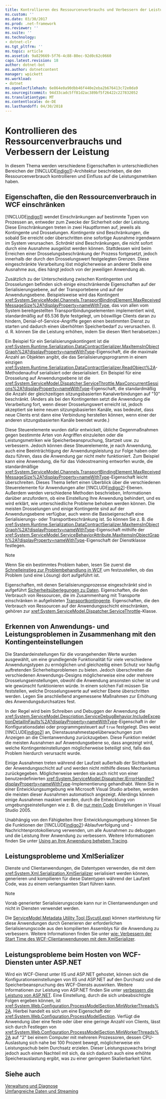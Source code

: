 ```yaml
---
title: Kontrollieren des Ressourcenverbrauchs und Verbessern der Leistung
ms.custom: ''
ms.date: 03/30/2017
ms.prod: .net-framework
ms.reviewer: ''
ms.suite: ''
ms.technology:
- dotnet-clr
ms.tgt_pltfrm: ''
ms.topic: article
ms.assetid: 9a829669-5f76-4c88-80ec-92d0c62c0660
caps.latest.revision: 18
author: dotnet-bot
ms.author: dotnetcontent
manager: wpickett
ms.workload:
- dotnet
ms.openlocfilehash: 6e864e0a90dbb46f440e2eba2b676413c72e0da9
ms.sourcegitcommit: 94d33cadc5ff81d2ac389bf5f26422c227832052
ms.translationtype: MT
ms.contentlocale: de-DE
ms.lasthandoff: 04/30/2018
---
```

# <a name="controlling-resource-consumption-and-improving-performance"></a>Kontrollieren des Ressourcenverbrauchs und Verbessern der Leistung
In diesem Thema werden verschiedene Eigenschaften in unterschiedlichen Bereichen der [!INCLUDE[indigo1](../../../includes/indigo1-md.md)]-Architektur beschrieben, die den Ressourcenverbrauch kontrollieren und Einfluss auf die Leistungsmetriken haben.  
  
## <a name="properties-that-constrain-resource-consumption-in-wcf"></a>Eigenschaften, die den Ressourcenverbrauch in WCF einschränken  
 [!INCLUDE[indigo1](../../../includes/indigo1-md.md)] wendet Einschränkungen auf bestimmte Typen von Prozessen an, entweder zum Zwecke der Sicherheit oder der Leistung. Diese Einschränkungen treten in zwei Hauptformen auf, jeweils als Kontingente und Drosselungen. *Kontingente* sind Beschränkungen, die sobald Sie erreicht oder überschritten eine sofortige Ausnahme irgendwann im System verursachen. *Schränkt* sind Beschränkungen, die nicht sofort durch eine Ausnahme ausgelöst werden können. Stattdessen wird beim Erreichen einer Drosselungsbeschränkung der Prozess fortgesetzt, jedoch innerhalb der durch den Drosselungswert festgelegten Grenzen. Diese eingeschränkte Verarbeitung löst möglicherweise an anderer Stelle eine Ausnahme aus, dies hängt jedoch von der jeweiligen Anwendung ab.  
  
 Zusätzlich zu der Unterscheidung zwischen Kontingenten und Drosselungen befinden sich einige einschränkende Eigenschaften auf der Serialisierungsebene, auf der Transportebene und auf der Anwendungsebene. Beispielsweise wird das Kontingent <xref:System.ServiceModel.Channels.TransportBindingElement.MaxReceivedMessageSize%2A?displayProperty=nameWithType>, das von allen vom System bereitgestellten Transportbindungselementen implementiert wird, standardmäßig auf 65.536 Byte festgelegt, um böswillige Clients daran zu hindern, Denial-of-Service-Angriffe gegen einen bestimmten Dienst zu starten und dadurch einen überhöhten Speicherbedarf zu verursachen. (I. d. R. können Sie die Leistung erhöhen, indem Sie diesen Wert herabsetzen.)  
  
 Ein Beispiel für ein Serialisierungskontingent ist die <xref:System.Runtime.Serialization.DataContractSerializer.MaxItemsInObjectGraph%2A?displayProperty=nameWithType>-Eigenschaft, die die maximale Anzahl an Objekten angibt, die das Serialisierungsprogramm in einem einzigen <xref:System.Runtime.Serialization.DataContractSerializer.ReadObject%2A>-Methodenaufruf serialisiert oder deserialisiert. Ein Beispiel für eine Drosselung auf Anwendungsebene ist die <xref:System.ServiceModel.Dispatcher.ServiceThrottle.MaxConcurrentSessions%2A?displayProperty=nameWithType>-Eigenschaft, die standardmäßig die Anzahl der gleichzeitigen sitzungsbasierten Kanalverbindungen auf "10" beschränkt. (Anders als bei den Kontingenten setzt die Anwendung die Verarbeitung fort, wenn dieser Drosselungswert erreicht ist, jedoch akzeptiert sie keine neuen sitzungsbasierten Kanäle, was bedeutet, dass neue Clients erst dann eine Verbindung herstellen können, wenn einer der anderen sitzungsbasierten Kanäle beendet wurde.)  
  
 Diese Steuerelemente wurden dafür entwickelt, übliche Gegenmaßnahmen gegen bestimmte Arten von Angriffen einzuleiten oder die Leistungsmetriken wie Speicherbeanspruchung, Startzeit usw. zu verbessern. Jedoch können diese Steuerelemente, je nach Anwendung, auch eine Beeinträchtigung der Anwendungsleistung zur Folge haben oder dazu führen, dass die Anwendung gar nicht mehr funktioniert. Zum Beispiel kann eine Anwendung, die für das Videostreaming entworfen wurde, die standardmäßige <xref:System.ServiceModel.Channels.TransportBindingElement.MaxReceivedMessageSize%2A?displayProperty=nameWithType>-Eigenschaft leicht überschreiten. Dieses Thema liefert einen Überblick über die verschiedenen Steuerelemente für Anwendungen aller [!INCLUDE[indigo2](../../../includes/indigo2-md.md)]-Ebenen. Außerdem werden verschiedene Methoden beschrieben, Informationen darüber anzufordern, ob eine Einstellung Ihre Anwendung behindert, und es wird erklärt, wie unterschiedliche Probleme behoben werden können. Die meisten Drosselungen und einige Kontingente sind auf der Anwendungsebene verfügbar, auch wenn die Basiseigenschaft eine Serialisierungs- oder Transportbeschränkung ist. So können Sie z. B. die <xref:System.Runtime.Serialization.DataContractSerializer.MaxItemsInObjectGraph%2A?displayProperty=nameWithType>-Eigenschaft mithilfe der <xref:System.ServiceModel.ServiceBehaviorAttribute.MaxItemsInObjectGraph%2A?displayProperty=nameWithType>-Eigenschaft der Dienstklasse festlegen.  
  
> [!NOTE]
>  Wenn Sie ein bestimmtes Problem haben, lesen Sie zuerst die [Schnelleinstieg zur Problembehandlung in WCF](../../../docs/framework/wcf/wcf-troubleshooting-quickstart.md) um festzustellen, ob das Problem (und eine Lösung) dort aufgeführt ist.  
  
 Eigenschaften, mit denen Serialisierungsprozesse eingeschränkt sind in aufgeführt [Sicherheitsüberlegungen zu Daten](../../../docs/framework/wcf/feature-details/security-considerations-for-data.md). Eigenschaften, die den Verbrauch von Ressourcen, die im Zusammenhang mit Transporte einschränken in aufgelisteten [Transportkontingente](../../../docs/framework/wcf/feature-details/transport-quotas.md). Eigenschaften, die den Verbrauch von Ressourcen auf der Anwendungsschicht einschränken, gehören zur <xref:System.ServiceModel.Dispatcher.ServiceThrottle>-Klasse.  
  
## <a name="detecting-application-and-performance-issues-related-to-quota-settings"></a>Erkennen von Anwendungs- und Leistungsproblemen in Zusammenhang mit den Kontingenteinstellungen  
 Die Standardeinstellungen für die vorangehenden Werte wurden ausgewählt, um eine grundlegende Funktionalität für viele verschiedene Anwendungstypen zu ermöglichen und gleichzeitig einen Schutz vor häufig auftretenden Sicherheitsproblemen zu bieten. Jedoch überschreiten die verschiedenen Anwendungs-Designs möglicherweise eine oder mehrere Drosselungseinstellungen, obwohl die Anwendung ansonsten sicher ist und wie gewünscht funktionieren würde. In einem solchen Fall müssen Sie feststellen, welche Drosselungswerte auf welcher Ebene überschritten werden. Legen Sie anschließend angemessene Maßnahmen zur Erhöhung des Anwendungsdurchsatzes fest.  
  
 In der Regel wird beim Schreiben und Debuggen der Anwendung die <xref:System.ServiceModel.Description.ServiceDebugBehavior.IncludeExceptionDetailInFaults%2A?displayProperty=nameWithType>-Eigenschaft in der Konfigurationsdatei oder programmgesteuert auf `true` festgelegt. Dies weist [!INCLUDE[indigo2](../../../includes/indigo2-md.md)] an, Dienstausnahmestapelüberwachungen zum Anzeigen an die Clientanwendung zurückzugeben. Diese Funktion meldet die meisten Ausnahmen auf Anwendungsebene so, dass angezeigt wird, welche Kontingenteinstellungen möglicherweise beteiligt sind, falls das Problem hierdurch verursacht wurde.  
  
 Einige Ausnahmen treten während der Laufzeit außerhalb der Sichtbarkeit der Anwendungsschicht auf und werden nicht mithilfe dieses Mechanismus zurückgegeben. Möglicherweise werden sie auch nicht von einer benutzerdefinierten <xref:System.ServiceModel.Dispatcher.IErrorHandler?displayProperty=nameWithType>-Implementierung gehandhabt. Wenn Sie in einer Entwicklungsumgebung wie Microsoft Visual Studio arbeiten, werden die meisten dieser Ausnahmen automatisch angezeigt. Allerdings können einige Ausnahmen maskiert werden, durch die Entwicklung von umgebungseinstellungen wie z. B. die [nur mein Code](http://go.microsoft.com/fwlink/?LinkId=82174) Einstellungen in Visual Studio 2005.  
  
 Unabhängig von den Fähigkeiten Ihrer Entwicklungsumgebung können Sie die Funktionen der [!INCLUDE[indigo2](../../../includes/indigo2-md.md)]-Ablaufverfolgung und -Nachrichtenprotokollierung verwenden, um alle Ausnahmen zu debuggen und die Leistung Ihrer Anwendung zu verbessern. Weitere Informationen finden Sie unter [Using an Ihre Anwendung beheben Tracing](../../../docs/framework/wcf/diagnostics/tracing/using-tracing-to-troubleshoot-your-application.md).  
  
## <a name="performance-issues-and-xmlserializer"></a>Leistungsprobleme und XmlSerializer  
 Dienste und Clientanwendungen, die Datentypen verwenden, die mit dem <xref:System.Xml.Serialization.XmlSerializer> serialisiert werden können, generieren und kompilieren für diese Datentypen während der Laufzeit Code, was zu einem verlangsamten Start führen kann.  
  
> [!NOTE]
>  Vorab generierter Serialisierungscode kann nur in Clientanwendungen und nicht in Diensten verwendet werden.  
  
 Die [ServiceModel Metadata Utility Tool (Svcutil.exe)](../../../docs/framework/wcf/servicemodel-metadata-utility-tool-svcutil-exe.md) können startleistung für diese Anwendungen durch Generieren der erforderlichen Serialisierungscode aus den kompilierten Assemblys für die Anwendung zu verbessern. Weitere Informationen finden Sie unter [wie: Verbessern der Start Time des WCF-Clientanwendungen mit dem XmlSerializer](../../../docs/framework/wcf/feature-details/startup-time-of-wcf-client-applications-using-the-xmlserializer.md).  
  
## <a name="performance-issues-when-hosting-wcf-services-under-aspnet"></a>Leistungsprobleme beim Hosten von WCF-Diensten unter ASP.NET  
 Wird ein WCF-Dienst unter IIS und ASP.NET gehostet, können sich die Konfigurationseinstellungen von IIS und ASP.NET auf den Durchsatz und die Speicherbeanspruchung des WCF-Diensts auswirken.  Weitere Informationen zur Leistung von ASP.NET finden Sie unter [verbessern die Leistung von ASP.NET](http://go.microsoft.com/fwlink/?LinkId=186462).  Eine Einstellung, durch die sich unbeabsichtigte Folgen ergeben können, ist <xref:System.Web.Configuration.ProcessModelSection.MinWorkerThreads%2A>. Hierbei handelt es sich um eine Eigenschaft der <xref:System.Web.Configuration.ProcessModelSection>. Verfügt die Anwendung über eine feste oder über eine geringe Anzahl von Clients, lässt sich durch Festlegen von <xref:System.Web.Configuration.ProcessModelSection.MinWorkerThreads%2A> auf "2" bei einem Computer mit mehreren Prozessoren, dessen CPU-Auslastung sich nahe bei 100 Prozent bewegt, möglicherweise ein Leistungsschub beim Durchsatz erzielen. Dieser Leistungszuwachs bringt jedoch auch einen Nachteil mit sich, da sich dadurch auch eine erhöhte Speicherauslastung ergibt, was zu einer geringeren Skalierbarkeit führt.  
  
## <a name="see-also"></a>Siehe auch  
 [Verwaltung und Diagnose](../../../docs/framework/wcf/diagnostics/index.md)  
 [Umfangreiche Daten und Streaming](../../../docs/framework/wcf/feature-details/large-data-and-streaming.md)
